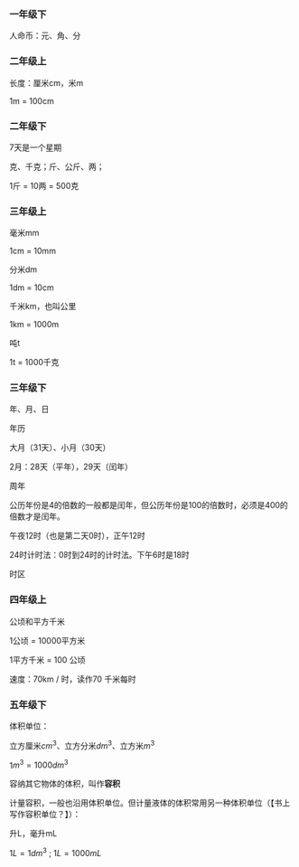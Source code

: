 ### 一年级下

人命币：元、角、分

### 二年级上

长度：厘米cm，米m 

1m = 100cm

### 二年级下

7天是一个星期

克、千克；斤、公斤、两；

1斤 = 10两 = 500克

### 三年级上

毫米mm

1cm = 10mm

分米dm

1dm = 10cm

千米km，也叫公里

1km = 1000m



吨t 

1t = 1000千克

### 三年级下

年、月、日

年历

大月（31天）、小月（30天）

2月：28天（平年），29天（闰年）

周年

公历年份是4的倍数的一般都是闰年，但公历年份是100的倍数时，必须是400的倍数才是闰年。

午夜12时（也是第二天0时），正午12时

24时计时法：0时到24时的计时法。下午6时是18时

时区

### 四年级上

公顷和平方千米

1公顷 = 10000平方米

1平方千米 = 100 公顷



速度：70km / 时，读作70 千米每时

### 五年级下

体积单位：

立方厘米$cm^3$、立方分米$dm^3$、立方米$m^3$

1$m^3 = 1000dm^3$



容纳其它物体的体积，叫作**容积**

计量容积，一般也沿用体积单位。但计量液体的体积常用另一种体积单位（【书上写作容积单位？】）：

升L，毫升mL

$1L = 1dm^3$ ; $1L = 1000mL$



